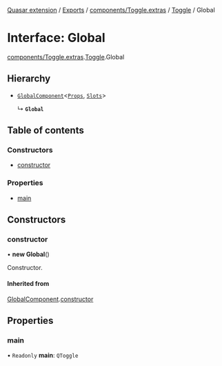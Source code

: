 [Quasar extension](../index.md) / [Exports](../modules.md) / [components/Toggle.extras](../modules/components_Toggle_extras.md) / [Toggle](../modules/components_Toggle_extras.Toggle.md) / Global

# Interface: Global

[components/Toggle.extras](../modules/components_Toggle_extras.md).[Toggle](../modules/components_Toggle_extras.Toggle.md).Global

## Hierarchy

- [`GlobalComponent`](components_api_misc.GlobalComponent.md)<[`Props`](components_Toggle_extras.Toggle.Props.md), [`Slots`](components_Toggle_extras.Toggle.Slots.md)\>

  ↳ **`Global`**

## Table of contents

### Constructors

- [constructor](components_Toggle_extras.Toggle.Global.md#constructor)

### Properties

- [main](components_Toggle_extras.Toggle.Global.md#main)

## Constructors

### constructor

• **new Global**()

Constructor.

#### Inherited from

[GlobalComponent](components_api_misc.GlobalComponent.md).[constructor](components_api_misc.GlobalComponent.md#constructor)

## Properties

### main

• `Readonly` **main**: `QToggle`
